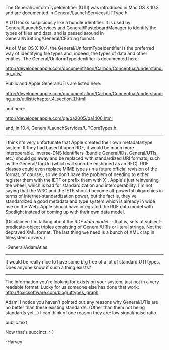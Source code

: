 The General/UniformTypeIdentifier (UTI) was introduced in Mac OS X 10.3 and are documented in General/LaunchServices/UTT<nowiki/>ype.h.

A UTI looks suspiciously like a bundle identifier. It is used by General/LaunchServices and General/PasteboardManager to identify the types of files and data, and is passed around in General/NSString/General/CFString format.

As of Mac OS X 10.4, the General/UniformTypeIdentifier is the preferred way of identifying file types and, indeed, the types of data and other entities. The General/UniformTypeIdentifier is documented here:

http://developer.apple.com/documentation/Carbon/Conceptual/understanding_utis/

Public and Apple General/UTIs are listed here:

http://developer.apple.com/documentation/Carbon/Conceptual/understanding_utis/utilist/chapter_4_section_1.html

and here:

http://developer.apple.com/qa/qa2005/qa1406.html

and, in 10.4, General/LaunchServices/UTC<nowiki/>oreTypes.h.

----

I think it's very unfortunate that Apple created their own metadata/type system. If they had based it upon RDF, it would be much more interoperable. Inverse-DNS identifiers (bundle General/IDs, General/UTIs, etc.) should go away and be replaced with standardized URI formats, such as the General/TagUri (which will soon be enshrined as an RFC). RDF classes could even replace MIME types (in a future official revision of the format, of course), so we don't have the problem of needing to either register them with the IETF or prefix them with X-. Apple's just reinventing the wheel, which is bad for standardization and interoperability. I'm not saying that the W3C and the IETF should become all-powerful oligarchies in terms of Internet-standardization power, but the fact is, they've standardized a good metadata and type system which is already in wide use on the Web. Apple should have integrated the RDF data model with Spotlight instead of coming up with their own data model.

(Disclaimer: I'm talking about the RDF *data model* -- that is, sets of subject-predicate-object triples consisting of General/URIs or literal strings. Not the depraved XML format. The last thing we need is a bunch of XML crap in filesystem drivers.)

-General/AdamAtlas

----

It would be really nice to have some big tree of a lot of standard UTI types.  Does anyone know if such a thing exists?

----

The information you're looking for exists on your system, just not in a very readable format.  Lucky for us someone else has done that work:
http://toxicsoftware.com/blog/uttypes_graph

Adam: I notice you haven't pointed out any reasons why General/UTIs are no better than these existing standards. (Other than them not being standards yet...)  I can think of one reason they are: low signal/noise ratio.

public.text

Now that's succinct. :-)

-Harvey